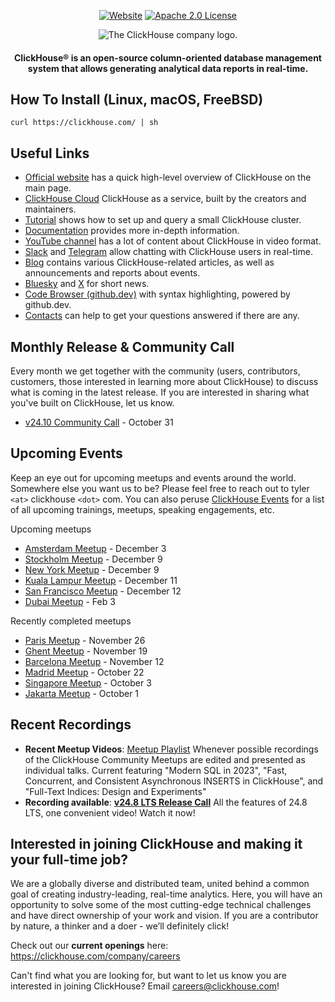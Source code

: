 <div align=center>

[![Website](https://img.shields.io/website?up_message=AVAILABLE&down_message=DOWN&url=https%3A%2F%2Fclickhouse.com&style=for-the-badge)](https://clickhouse.com)
[![Apache 2.0 License](https://img.shields.io/badge/license-Apache%202.0-blueviolet?style=for-the-badge)](https://www.apache.org/licenses/LICENSE-2.0)

<picture align=center>
    <source media="(prefers-color-scheme: dark)" srcset="https://github.com/ClickHouse/clickhouse-docs/assets/9611008/4ef9c104-2d3f-4646-b186-507358d2fe28">
    <source media="(prefers-color-scheme: light)" srcset="https://github.com/ClickHouse/clickhouse-docs/assets/9611008/b001dc7b-5a45-4dcd-9275-e03beb7f9177">
    <img alt="The ClickHouse company logo." src="https://github.com/ClickHouse/clickhouse-docs/assets/9611008/b001dc7b-5a45-4dcd-9275-e03beb7f9177">
</picture>

<h4>ClickHouse® is an open-source column-oriented database management system that allows generating analytical data reports in real-time.</h4>

</div>

## How To Install (Linux, macOS, FreeBSD)
```
curl https://clickhouse.com/ | sh
```

## Useful Links

* [Official website](https://clickhouse.com/) has a quick high-level overview of ClickHouse on the main page.
* [ClickHouse Cloud](https://clickhouse.cloud) ClickHouse as a service, built by the creators and maintainers.
* [Tutorial](https://clickhouse.com/docs/en/getting_started/tutorial/) shows how to set up and query a small ClickHouse cluster.
* [Documentation](https://clickhouse.com/docs/en/) provides more in-depth information.
* [YouTube channel](https://www.youtube.com/c/ClickHouseDB) has a lot of content about ClickHouse in video format.
* [Slack](https://clickhouse.com/slack) and [Telegram](https://telegram.me/clickhouse_en) allow chatting with ClickHouse users in real-time.
* [Blog](https://clickhouse.com/blog/) contains various ClickHouse-related articles, as well as announcements and reports about events.
* [Bluesky](https://bsky.app/profile/clickhouse.com) and [X](https://x.com/ClickHouseDB) for short news.
* [Code Browser (github.dev)](https://github.dev/ClickHouse/ClickHouse) with syntax highlighting, powered by github.dev.
* [Contacts](https://clickhouse.com/company/contact) can help to get your questions answered if there are any.

## Monthly Release & Community Call

Every month we get together with the community (users, contributors, customers, those interested in learning more about ClickHouse) to discuss what is coming in the latest release. If you are interested in sharing what you've built on ClickHouse, let us know.

* [v24.10 Community Call](https://clickhouse.com/company/events/v24-10-community-release-call) - October 31

## Upcoming Events

Keep an eye out for upcoming meetups and events around the world. Somewhere else you want us to be? Please feel free to reach out to tyler `<at>` clickhouse `<dot>` com. You can also peruse [ClickHouse Events](https://clickhouse.com/company/news-events) for a list of all upcoming trainings, meetups, speaking engagements, etc.

Upcoming meetups

* [Amsterdam Meetup](https://www.meetup.com/clickhouse-netherlands-user-group/events/303638814) - December 3
* [Stockholm Meetup](https://www.meetup.com/clickhouse-stockholm-user-group/events/304382411) - December 9
* [New York Meetup](https://www.meetup.com/clickhouse-new-york-user-group/events/304268174) - December 9
* [Kuala Lampur Meetup](https://www.meetup.com/clickhouse-malaysia-meetup-group/events/304576472/) - December 11
* [San Francisco Meetup](https://www.meetup.com/clickhouse-silicon-valley-meetup-group/events/304286951/) - December 12
* [Dubai Meetup](https://www.meetup.com/clickhouse-dubai-meetup-group/events/303096989/) - Feb 3

Recently completed meetups

* [Paris Meetup](https://www.meetup.com/clickhouse-france-user-group/events/303096434) - November 26
* [Ghent Meetup](https://www.meetup.com/clickhouse-belgium-user-group/events/303049405/) - November 19
* [Barcelona Meetup](https://www.meetup.com/clickhouse-spain-user-group/events/303096876/) - November 12
* [Madrid Meetup](https://www.meetup.com/clickhouse-spain-user-group/events/303096564/) - October 22
* [Singapore Meetup](https://www.meetup.com/clickhouse-singapore-meetup-group/events/303212064/) - October 3
* [Jakarta Meetup](https://www.meetup.com/clickhouse-indonesia-user-group/events/303191359/) - October 1

## Recent Recordings
* **Recent Meetup Videos**: [Meetup Playlist](https://www.youtube.com/playlist?list=PL0Z2YDlm0b3iNDUzpY1S3L_iV4nARda_U) Whenever possible recordings of the ClickHouse Community Meetups are edited and presented as individual talks. Current featuring "Modern SQL in 2023", "Fast, Concurrent, and Consistent Asynchronous INSERTS in ClickHouse", and "Full-Text Indices: Design and Experiments"
* **Recording available**: [**v24.8 LTS Release Call**](https://www.youtube.com/watch?v=AeLmp2jc51k) All the features of 24.8 LTS, one convenient video! Watch it now!
  
 ## Interested in joining ClickHouse and making it your full-time job? 
  
We are a globally diverse and distributed team, united behind a common goal of creating industry-leading, real-time analytics. Here, you will have an opportunity to solve some of the most cutting-edge technical challenges and have direct ownership of your work and vision. If you are a contributor by nature, a thinker and a doer - we’ll definitely click!
  
Check out our **current openings** here: https://clickhouse.com/company/careers 
  
Can't find what you are looking for, but want to let us know you are interested in joining ClickHouse? Email careers@clickhouse.com! 
